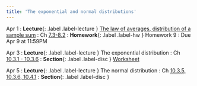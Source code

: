 ```yaml
---
title: 'The exponential and normal distributions'
---
```


Apr 1
: **Lecture**{: .label .label-lecture } [The law of averages, distribution of a sample sum](/assets/slides/annotated-lec-28.pdf)
    : Ch [7.3-8.2](http://stat88.org/textbook/content/Chapter_07/03_The_Law_of_Averages.html)
: **Homework**{: .label .label-hw } Homework 9
    : Due Apr 9 at 11:59PM

Apr 3
: **Lecture**{: .label .label-lecture } The exponential distribution
    : Ch [10.3.1 - 10.3.6](http://stat88.org/textbook/content/Chapter_10/03_The_Exponential_Distribution.html)
: **Section**{: .label .label-disc } [Worksheet](/assets/worksheets/04_03.pdf)

Apr 5
: **Lecture**{: .label .label-lecture } The normal distribution
    : Ch [10.3.5, 10.3.6, 10.4.1](http://stat88.org/textbook/content/Chapter_10/03_The_Exponential_Distribution.html)
: **Section**{: .label .label-disc }

